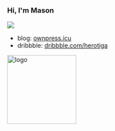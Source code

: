 ### Hi, I'm Mason

<!--
**herotiga/herotiga** is a ✨ _special_ ✨ repository because its `README.md` (this file) appears on your GitHub profile.

Here are some ideas to get you started:

- 🔭 I’m currently working on ...
- 🌱 I’m currently learning ...
- 👯 I’m looking to collaborate on ...
- 🤔 I’m looking for help with ...
- 💬 Ask me about ...
- 📫 How to reach me: ...
- 😄 Pronouns: ...
- ⚡ Fun fact: ...

<img src="https://github-readme-stats.vercel.app/api?username=herotiga&show_icons=true" alt="logo" height="160" align="right" style="margin: 5px; margin-bottom: 20px;" />
-->

![](https://github-readme-stats.vercel.app/api?username=herotiga)

- blog: [ownpress.icu](https://ownpress.icu/)
- dribbble: [dribbble.com/herotiga](https://dribbble.com/herotiga)

<img src="https://github-profile-trophy.vercel.app/?username=herotiga&theme=flat&column=7" alt="logo" height="160" align="center" style="margin: auto; margin-bottom: 20px;" />




